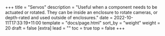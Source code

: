 +++
title = "Servos"
description = "Useful when a component needs to be actuated or rotated. They can be inside an enclosure to rotate cameras, or depth-rated and used outside of enclosures."
date = 2022-10-11T17:33:19+11:00
template = "docs/page.html"
sort_by = "weight"
weight = 20
draft = false
[extra]
lead = ""
toc = true
top = false
+++